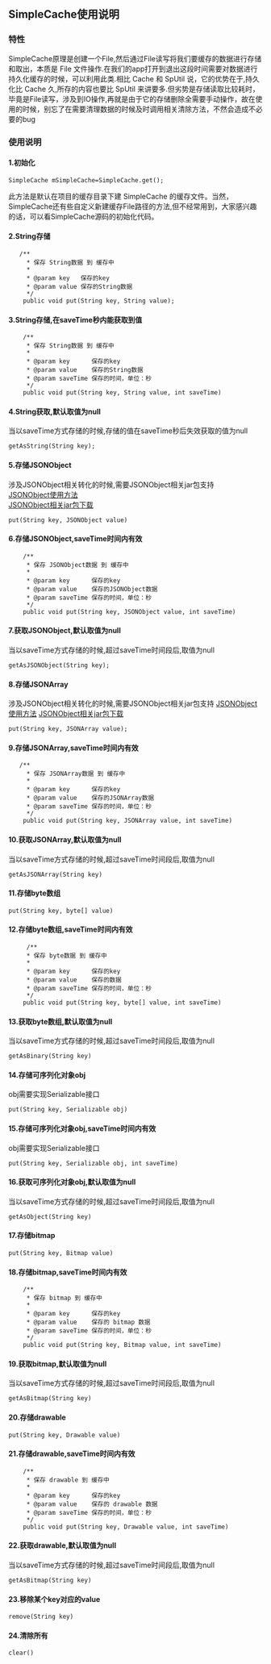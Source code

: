 ## SimpleCache使用说明

### 特性
SimpleCache原理是创建一个File,然后通过File读写将我们要缓存的数据进行存储和取出，本质是 File 文件操作.在我们的app打开到退出这段时间需要对数据进行持久化缓存的时候，可以利用此类.相比 Cache 和 SpUtil 说，它的优势在于,持久化比 Cache 久,所存的内容也要比 SpUtil 来讲要多.但劣势是存储读取比较耗时，毕竟是File读写，涉及到IO操作,再就是由于它的存储删除全需要手动操作，故在使用的时候，别忘了在需要清理数据的时候及时调用相关清除方法，不然会造成不必要的bug

### 使用说明
#### 1.初始化
```
SimpleCache mSimpleCache=SimpleCache.get();
```
此方法是默认在项目的缓存目录下建 SimpleCache 的缓存文件。当然，SimpleCache还有些自定义新建缓存File路径的方法,但不经常用到，大家感兴趣的话，可以看SimpleCache源码的初始化代码。

#### 2.String存储
```
   /**
     * 保存 String数据 到 缓存中
     *
     * @param key   保存的key
     * @param value 保存的String数据
     */
    public void put(String key, String value);
```
#### 3.String存储,在saveTime秒内能获取到值
```
    /**
     * 保存 String数据 到 缓存中
     *
     * @param key      保存的key
     * @param value    保存的String数据
     * @param saveTime 保存的时间，单位：秒
     */
    public void put(String key, String value, int saveTime) 
```
#### 4.String获取,默认取值为null
当以saveTime方式存储的时候,存储的值在saveTime秒后失效获取的值为null
```
getAsString(String key);
```
#### 5.存储JSONObject
涉及JSONObject相关转化的时候,需要JSONObject相关jar包支持  
[JSONObject使用方法](https://blog.csdn.net/dongzhouzhou/article/details/8664569)  
[JSONObject相关jar包下载](https://download.csdn.net/download/flyme2010/10548102)
```
put(String key, JSONObject value)
```
#### 6.存储JSONObject,saveTime时间内有效
```
    /**
     * 保存 JSONObject数据 到 缓存中
     *
     * @param key      保存的key
     * @param value    保存的JSONObject数据
     * @param saveTime 保存的时间，单位：秒
     */
    public void put(String key, JSONObject value, int saveTime)
```
#### 7.获取JSONObject,默认取值为null
当以saveTime方式存储的时候,超过saveTime时间段后,取值为null
```
getAsJSONObject(String key);
```
#### 8.存储JSONArray
涉及JSONObject相关转化的时候,需要JSONObject相关jar包支持
[JSONObject使用方法](https://blog.csdn.net/dongzhouzhou/article/details/8664569)
[JSONObject相关jar包下载](https://download.csdn.net/download/flyme2010/10548102)
```
put(String key, JSONArray value);
```
#### 9.存储JSONArray,saveTime时间内有效
```
   /**
     * 保存 JSONArray数据 到 缓存中
     *
     * @param key      保存的key
     * @param value    保存的JSONArray数据
     * @param saveTime 保存的时间，单位：秒
     */
    public void put(String key, JSONArray value, int saveTime)
```
#### 10.获取JSONArray,默认取值为null
当以saveTime方式存储的时候,超过saveTime时间段后,取值为null
```
getAsJSONArray(String key)
```
#### 11.存储byte数组
```
put(String key, byte[] value)
```
#### 12.存储byte数组,saveTime时间内有效
```
     /**
     * 保存 byte数据 到 缓存中
     *
     * @param key      保存的key
     * @param value    保存的数据
     * @param saveTime 保存的时间，单位：秒
     */
    public void put(String key, byte[] value, int saveTime) 
```
#### 13.获取byte数组,默认取值为null
当以saveTime方式存储的时候,超过saveTime时间段后,取值为null
```
getAsBinary(String key)
```
#### 14.存储可序列化对象obj
obj需要实现Serializable接口
```
put(String key, Serializable obj)
```
#### 15.存储可序列化对象obj,saveTime时间内有效
obj需要实现Serializable接口
```
put(String key, Serializable obj, int saveTime)
```
#### 16.获取可序列化对象obj,默认取值为null
当以saveTime方式存储的时候,超过saveTime时间段后,取值为null
```
getAsObject(String key)
```
#### 17.存储bitmap
```
put(String key, Bitmap value)
```
#### 18.存储bitmap,saveTime时间内有效
```
    /**
     * 保存 bitmap 到 缓存中
     *
     * @param key      保存的key
     * @param value    保存的 bitmap 数据
     * @param saveTime 保存的时间，单位：秒
     */
    public void put(String key, Bitmap value, int saveTime) 
```
#### 19.获取bitmap,默认取值为null
当以saveTime方式存储的时候,超过saveTime时间段后,取值为null
```
getAsBitmap(String key)
```
#### 20.存储drawable
```
put(String key, Drawable value)
```
#### 21.存储drawable,saveTime时间内有效
```
    /**
     * 保存 drawable 到 缓存中
     *
     * @param key      保存的key
     * @param value    保存的 drawable 数据
     * @param saveTime 保存的时间，单位：秒
     */
    public void put(String key, Drawable value, int saveTime)
```
#### 22.获取drawable,默认取值为null
当以saveTime方式存储的时候,超过saveTime时间段后,取值为null
```
getAsBitmap(String key)
```
#### 23.移除某个key对应的value
```
remove(String key)
```
#### 24.清除所有
```
clear()
```


